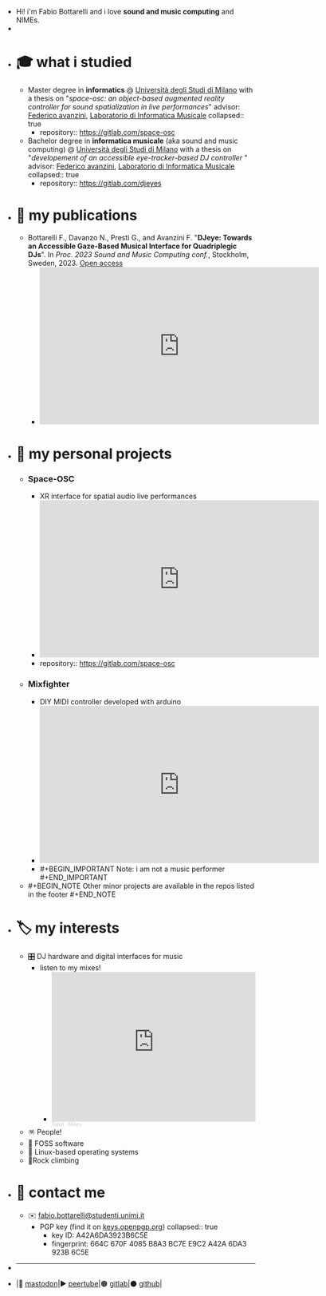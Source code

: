 - Hi! i'm Fabio Bottarelli and i love **sound and music computing** and NIMEs.
-
- # 🎓 what i studied
	- Master degree in **informatics** @  [Università degli Studi di Milano](https://www.unimi.it) with a thesis on "*space-osc: an object-based augmented reality controller for sound spatialization in live performances*" advisor: [Federico avanzini](https://avanzini.di.unimi.it/), [Laboratorio di Informatica Musicale](https://www.lim.di.unimi.it/)
	  collapsed:: true
		- repository:: https://gitlab.com/space-osc
	- Bachelor degree in **informatica musicale** (aka sound and music computing) @ [Università degli Studi di Milano](https://www.unimi.it) with a thesis on "*developement of an accessible eye-tracker-based DJ controller* " advisor: [Federico avanzini](https://avanzini.di.unimi.it/), [Laboratorio di Informatica Musicale](https://www.lim.di.unimi.it/)
	  collapsed:: true
		- repository:: https://gitlab.com/djeyes
- # 📜 my publications
	- Bottarelli F., Davanzo N., Presti G., and Avanzini F. "**DJeye: Towards an Accessible Gaze-Based Musical Interface for Quadriplegic DJs**". In *Proc. 2023 Sound and Music Computing conf.*, Stockholm, Sweden, 2023. [Open access](https://hdl.handle.net/2434/1023536)
		- <iframe title="DJeye: an Accessible Gaze-Based Musical Interface for Quadriplegic DJs, demo video" width="560" height="315" src="https://peertube.uno/videos/embed/1DwvWfUUoHsgqp3RpqPPdT" frameborder="0" allowfullscreen="" sandbox="allow-same-origin allow-scripts allow-popups allow-forms"></iframe>
- # 🧩 my personal projects
	- ### Space-OSC
		- XR interface for spatial audio live performances
		- <iframe title="SpaceOSC  0.1 video demonstration" width="560" height="315" src="https://peertube.uno/videos/embed/nCPY1xE5ciE6AaySinZojr" frameborder="0" allowfullscreen="" sandbox="allow-same-origin allow-scripts allow-popups allow-forms"></iframe>
		- repository:: https://gitlab.com/space-osc
	- ### Mixfighter
		- DIY MIDI controller developed with arduino
		- <iframe title="Mix Fighter performance" width="560" height="315" src="https://peertube.uno/videos/embed/ou4u12PaVMLzUKqUt8aqAJ" frameborder="0" allowfullscreen="" sandbox="allow-same-origin allow-scripts allow-popups allow-forms"></iframe>
		- #+BEGIN_IMPORTANT
		  Note: i am not a music performer
		  #+END_IMPORTANT
	- #+BEGIN_NOTE
	  Other minor projects are available in the repos listed in the footer
	  #+END_NOTE
- # 🏷 my interests
	- 🎛 DJ hardware and digital interfaces for music
		- listen to my mixes!
			- <iframe width="100%" height="300" scrolling="no" frameborder="no" allow="autoplay" src="https://w.soundcloud.com/player/?url=https%3A//api.soundcloud.com/playlists/641704836&color=%23ff5500&auto_play=false&hide_related=false&show_comments=true&show_user=true&show_reposts=false&show_teaser=true&visual=true"></iframe><div style="font-size: 10px; color: #cccccc;line-break: anywhere;word-break: normal;overflow: hidden;white-space: nowrap;text-overflow: ellipsis; font-family: Interstate,Lucida Grande,Lucida Sans Unicode,Lucida Sans,Garuda,Verdana,Tahoma,sans-serif;font-weight: 100;"><a href="https://soundcloud.com/djtabot" title="Tabot" target="_blank" style="color: #cccccc; text-decoration: none;">Tabot</a> · <a href="https://soundcloud.com/djtabot/sets/mixes" title="Mixes" target="_blank" style="color: #cccccc; text-decoration: none;">Mixes</a></div>
	- 🪅 People!
	- 💾 FOSS software
	- 🐧 Linux-based operating systems
	- 🧗Rock climbing
- # 📨 contact me
	- ✉️ [fabio.bottarelli@studenti.unimi.it](mailto:fabio.bottarelli@studenti.unimi.it)
		- PGP key (find it on [keys.openpgp.org](https://keys.openpgp.org/))
		  collapsed:: true
			- key ID: A42A6DA3923B6C5E
			- fingerprint: 664C 670F 4085 B8A3 BC7E E9C2 A42A 6DA3 923B 6C5E
- ****
- |🐘 <a rel="me" href="https://mastodon.social/@olbotta">mastodon</a>|▶️ [peertube](https://peertube.uno/c/olbottavideos/videos)|🟠 [gitlab](https://gitlab.com/olbotta)|⚫ [github](https://github.com/olbotta)|